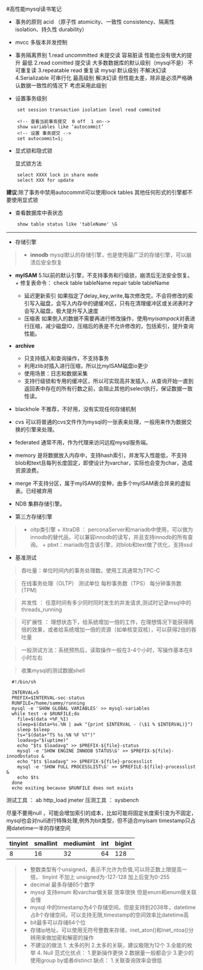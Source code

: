 #高性能mysql读书笔记

+ 事务的原则 acid （原子性 atomicity、一致性 consistency、隔离性 isolation、持久性 durability）

+ mvcc 多版本并发控制

	

+ 事务隔离界别
	1.read uncommitted   	未提交读	容易脏读 性能也没有很大的提升	 最低
	2.read comitted		提交读	大多数数据库的默认级别（mysql不是）	不可重复读
	3.repeatable read   重复读	mysql 默认级别  不解决幻读
	4.Serializable	    可串行化	最高级别  解决幻读 但性能太差，除非是必须严格确认数据一致性的情况下 考虑采用此级别


+ 设置事务级别
```
	set session transaction isolation level read commited 
```

```
	<!-- 查看当前事务提交  0 off  1 on-->
	show variables like ‘autocommit’
	<!-- 设置 事务提交 -->
	set autocommit=1;
```

+ 显式锁和隐式锁

   显式锁方法
```
	select XXXX lock in share mode
	select XXX for update
```

**建议**:除了事务中禁用autocommit可以使用lock tables 其他任何形式的引擎都不要使用显式锁

+ 查看数据库中表状态

```
	show table status like 'tableName' \G
```

---

+ 存储引擎

> +  **innodb**  mysql默认的存储引擎，也是使用最广泛的存储引擎，可以崩溃后安全恢复
   + **myISAM**  5.1以前的默认引擎，不支持事务和行级锁，崩溃后无法安全恢复。
    + 修复表命令： 
	<!--检查表错误-->
	check table tableName
	<!--修复表 -->
	repair table tableName
     + 延迟更新索引
	如果指定了delay_key_write,每次修改完，不会将修改的索引写入磁盘，会写入内存中的键缓冲区，只有在清理缓冲区或关闭表时才会写入磁盘，极大提升写入速度
     + 压缩表
	如果倒入的数据不需要再进行修改操作，使用<i>myisampack</i>对表进行压缩，减少磁盘IO，压缩后的表是不允许修改的，包括索引，提升查询性能。
  + **archive**
    + 只支持插入和查询操作，不支持事务
    + 利用zlib对插入进行压缩，所以比myISAM磁盘io更少
    + 使用场景：日志和数据采集
    + 支持行级锁和专用的缓冲区，所以可实现高并发插入，从查询开始一直到返回表中存在的所有行数之前，会阻止其他的select执行，保证数据一致性读。
 + blackhole   不推荐，不好用，没有实现任何存储机制
 + cvs
	可以将普通的cvs文件作为mysql的一张表来处理，一般用来作为数据交换的引擎来处理。
+ federated
	通常不用，作为代理来访问远程mysql服务端。
+ memory
	是将数据放入内存中，支持hash索引，并发写入性能低，不支持blob和text且每列长度固定，即使设计为varchar，实际也会变为char，造成资源浪费。
+ merge
	不支持分区，属于myISAM的变种，由多个myISAM表合并来的虚拟表。已经被弃用
+ NDB
	集群存储引擎。

+ 第三方存储引擎

> + oltp类引擎
    + XtraDB ： perconaServer和mariadb中使用，可以做为innodb的替代品，可以兼容innodb的读写，并且支持innodb的所有查询。
    + pbxt：mariadb包含该引擎，对blob和text做了优化，支持ssd

+ 基准测试

>	吞吐量：单位时间内的事务处理数。使用工具通常为TPC-C

> 在线事务处理（OLTP）  测试单位  每秒事务数（TPS）  每分钟事务数(TPM)

> 并发性 ： 任意时间有多少同时同时发生的并发请求,测试时记录msql中的 threads_running

> 可扩展性 ： 理想状态下，给系统增加一倍的工作，在理想情况下能获得两倍的效果，或者给系统增加一倍的资源（如单核变双核），可以获得2倍的吞吐量

> 一般测试方法：系统预热后，读取操作一般在3-4个小时，写操作基本在8小时左右
	
>  收集mysql的测试数据shell

```
  #!/bin/sh

  INTERVAL=5
  PREFIX=$INTERVAL-sec-status
  RUNFILE=/home/sammy/running
  mysql -e 'SHOW GLOBAL VARIABLES' >> mysql-variables
  while test -e $RUNFILE;do
  	file=$(data +%F_%I)
	sleep=$(data+%s.%N | awk "{print $INTERVAL - (\$1 % $INTERVAL)}")
	sleep $sleep
	ts="$(data+"TS %s.%N %F %T")"
	loadavg="$(uptime)"
	echo "$ts $loadavg" >> $PREFIX-${file}-status
	mysql -e 'SHOW ENGINE INNODB STATUS\G' >> $PREFIX-${file}-innodbstatus &
	echo "$ts $loadavg" >> $PREFIX-${file}-processlist
	mysql -e 'SHOW FULL PROCESSLIST\G' >> $PREFILE-${file}-processlist & 
	echo $ts
  done
  echo exiting because $RUNFILE does not exists
```
测试工具  ： ab   http_load  jmeter
压测工具  ：  sysbench


尽量不要用null ，可能会增加索引的成本，比如可能将固定长度索引变为不固定，mysql也会对null进行特殊处理,例外为bit类型，但不适合myisam
timestamp只占用datetime一半的存储空间

 | tinyint | smallint | mediumint | int | bigint |
  ---   |   ---  |  ---		|   ---	 | ---      |
  8    |   16   |    32   |    64  |  128

  > +  整数类型有个unsigned，表示不允许为负值,可以将正数上限提高一倍， tinyint 不加上 unsigned为-127-128  加上后变为0-255
  >  + decimal 最多存储65个数字
  > + mysql 支持enum  和varchar做关联 效率很快  但是enum和enum做关联会慢
  > + mysql 中的timestamp为4个存储空间，但是支持到2038年，datetime占8个存储空间，可以支持无限,timestamp的空间效率比datetime高
  >  + bit最多可以存储64个位
  > + 存储ip地址，可以使用无符号整数来存储，inet_aton()和inet_ntoa()分辨用来做加密和解密的操作
  > + 不建议的做法  1. 太多的列 2.太多的关联，建议极限为12个  3.全能的枚举  4. Null
  > 范式化优点： 1.更新操作更快 2.数据量一般都会少 3.更少的使用group by或者distinct  缺点： 1.关联查询效率会很低